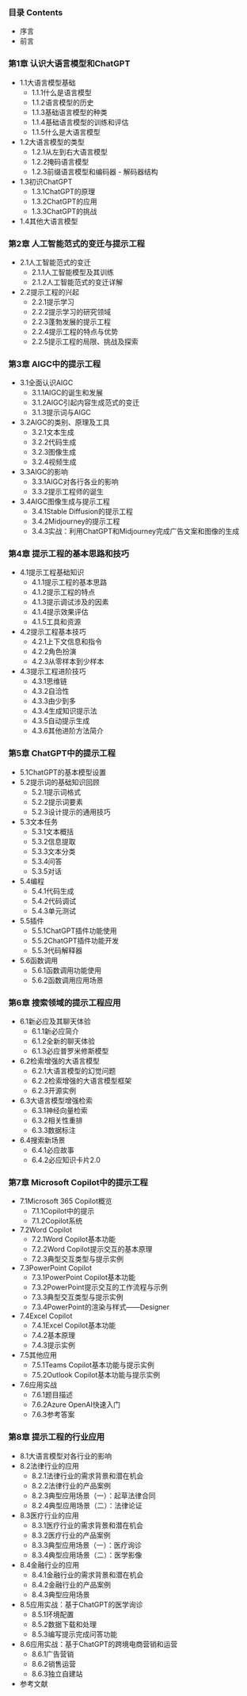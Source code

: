 ### 目录 Contents
- 序言
- 前言
### 第1章 认识大语言模型和ChatGPT
- 1.1大语言模型基础
    - 1.1.1什么是语言模型
    - 1.1.2语言模型的历史
    - 1.1.3基础语言模型的种类
    - 1.1.4基础语言模型的训练和评估
    - 1.1.5什么是大语言模型
- 1.2大语言模型的类型
    - 1.2.1从左到右大语言模型
    - 1.2.2掩码语言模型
    - 1.2.3前缀语言模型和编码器 - 解码器结构
- 1.3初识ChatGPT
    - 1.3.1ChatGPT的原理
    - 1.3.2ChatGPT的应用
    - 1.3.3ChatGPT的挑战
- 1.4其他大语言模型
### 第2章 人工智能范式的变迁与提示工程
- 2.1人工智能范式的变迁
    - 2.1.1人工智能模型及其训练
    - 2.1.2人工智能范式的变迁详解
- 2.2提示工程的兴起
    - 2.2.1提示学习
    - 2.2.2提示学习的研究领域
    - 2.2.3蓬勃发展的提示工程
    - 2.2.4提示工程的特点与优势
    - 2.2.5提示工程的局限、挑战及探索
### 第3章 AIGC中的提示工程
- 3.1全面认识AIGC
    - 3.1.1AIGC的诞生和发展
    - 3.1.2AIGC引起内容生成范式的变迁
    - 3.1.3提示词与AIGC
- 3.2AIGC的类别、原理及工具
    - 3.2.1文本生成
    - 3.2.2代码生成
    - 3.2.3图像生成
    - 3.2.4视频生成
- 3.3AIGC的影响
    - 3.3.1AIGC对各行各业的影响
    - 3.3.2提示工程师的诞生
- 3.4AIGC图像生成与提示工程
    - 3.4.1Stable Diffusion的提示工程
    - 3.4.2Midjourney的提示工程
    - 3.4.3实战：利用ChatGPT和Midjourney完成广告文案和图像的生成
### 第4章 提示工程的基本思路和技巧
- 4.1提示工程基础知识
    - 4.1.1提示工程的基本思路
    - 4.1.2提示工程的特点
    - 4.1.3提示调试涉及的因素
    - 4.1.4提示效果评估
    - 4.1.5工具和资源
- 4.2提示工程基本技巧
    - 4.2.1上下文信息和指令
    - 4.2.2角色扮演
    - 4.2.3从零样本到少样本
- 4.3提示工程进阶技巧
    - 4.3.1思维链
    - 4.3.2自洽性
    - 4.3.3由少到多
    - 4.3.4生成知识提示法
    - 4.3.5自动提示生成
    - 4.3.6其他进阶方法简介
### 第5章 ChatGPT中的提示工程
- 5.1ChatGPT的基本模型设置
- 5.2提示词的基础知识回顾
    - 5.2.1提示词格式
    - 5.2.2提示词要素
    - 5.2.3设计提示的通用技巧
- 5.3文本任务
    - 5.3.1文本概括
    - 5.3.2信息提取
    - 5.3.3文本分类
    - 5.3.4问答
    - 5.3.5对话
- 5.4编程
    - 5.4.1代码生成
    - 5.4.2代码调试
    - 5.4.3单元测试
- 5.5插件
    - 5.5.1ChatGPT插件功能使用
    - 5.5.2ChatGPT插件功能开发
    - 5.5.3代码解释器
- 5.6函数调用
    - 5.6.1函数调用功能使用
    - 5.6.2函数调用应用场景
### 第6章 搜索领域的提示工程应用
- 6.1新必应及其聊天体验
    - 6.1.1新必应简介
    - 6.1.2全新的聊天体验
    - 6.1.3必应普罗米修斯模型
- 6.2检索增强的大语言模型
    - 6.2.1大语言模型的幻觉问题
    - 6.2.2检索增强的大语言模型框架
    - 6.2.3开源实例
- 6.3大语言模型增强检索
    - 6.3.1神经向量检索
    - 6.3.2相关性重排
    - 6.3.3数据标注
- 6.4搜索新场景
    - 6.4.1必应故事
    - 6.4.2必应知识卡片2.0
### 第7章 Microsoft Copilot中的提示工程
- 7.1Microsoft 365 Copilot概览
    - 7.1.1Copilot中的提示
    - 7.1.2Copilot系统
- 7.2Word Copilot
    - 7.2.1Word Copilot基本功能
    - 7.2.2Word Copilot提示交互的基本原理
    - 7.2.3典型交互类型与提示实例
- 7.3PowerPoint Copilot
    - 7.3.1PowerPoint Copilot基本功能
    - 7.3.2PowerPoint提示交互的工作流程与示例
    - 7.3.3典型交互类型与提示实例
    - 7.3.4PowerPoint的渲染与样式——Designer
- 7.4Excel Copilot
    - 7.4.1Excel Copilot基本功能
    - 7.4.2基本原理
    - 7.4.3提示实例
- 7.5其他应用
    - 7.5.1Teams Copilot基本功能与提示实例
    - 7.5.2Outlook Copilot基本功能与提示实例
- 7.6应用实战
    - 7.6.1题目描述
    - 7.6.2Azure OpenAI快速入门
    - 7.6.3参考答案
### 第8章 提示工程的行业应用
- 8.1大语言模型对各行业的影响
- 8.2法律行业的应用
    - 8.2.1法律行业的需求背景和潜在机会
    - 8.2.2法律行业的产品案例
    - 8.2.3典型应用场景（一）：起草法律合同
    - 8.2.4典型应用场景（二）：法律论证
- 8.3医疗行业的应用
    - 8.3.1医疗行业的需求背景和潜在机会
    - 8.3.2医疗行业的产品案例
    - 8.3.3典型应用场景（一）：医疗询诊
    - 8.3.4典型应用场景（二）：医学影像
- 8.4金融行业的应用
    - 8.4.1金融行业的需求背景和潜在机会
    - 8.4.2金融行业的产品案例
    - 8.4.3典型应用场景
- 8.5应用实战：基于ChatGPT的医学询诊
    - 8.5.1环境配置
    - 8.5.2数据下载和处理
    - 8.5.3编写提示完成问答功能
- 8.6应用实战：基于ChatGPT的跨境电商营销和运营
    - 8.6.1广告营销
    - 8.6.2销售运营
    - 8.6.3独立自建站
- 参考文献 
